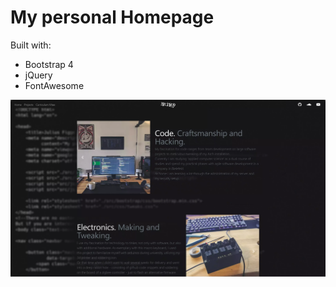# My personal Homepage

Built with:
- Bootstrap 4
- jQuery
- FontAwesome

![image](https://raw.githubusercontent.com/JeuJeus/homepage/master/img/website.webp)
